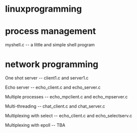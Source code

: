 # linuxprogramming

# process management

myshell.c -- a little and simple shell program

# network programming

One shot server -- client1.c and server1.c

Echo server -- echo_client.c and echo_server.c

Multiple processes -- echo_mpclient.c and echo_mpserver.c

Multi-threading -- chat_client.c and chat_server.c

Multiplexing with select -- echo_client.c and  echo_selectserv.c

Multiplexing with epoll -- TBA
